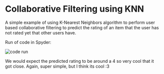 # Collaborative Filtering using KNN

A simple example of using K-Nearest Neighbors algorithm to perform user based collaborative filtering to predict the rating of an item that the user has not rated yet that other users have.

Run of code in Spyder:

![code run](https://imgur.com/etA7EDJ.png)

We would expect the predicted rating to be around a 4 so very cool that it got close.
Again, super simple, but I think its cool :3
